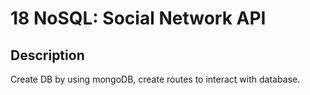 # 18 NoSQL: Social Network API

## Description

Create DB by using mongoDB, create routes to interact with database.





